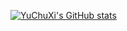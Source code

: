 [![YuChuXi's GitHub stats](https://github-readme-stats.vercel.app/api?username=yuchuxi)](https://github.com/anuraghazra/github-readme-stats)
